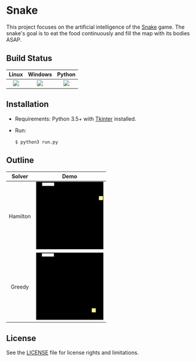 # Snake

This project focuses on the artificial intelligence of the [Snake](https://en.wikipedia.org/wiki/Snake_(video_game)) game. The snake's goal is to eat the food continuously and fill the map with its bodies ASAP.

## Build Status

| Linux | Windows | Python |
|:-----:|:-------:|:------:|
|[![](https://travis-ci.org/chuyangliu/Snake.svg?branch=dev_refactor)](https://travis-ci.org/chuyangliu/Snake)|[![](https://ci.appveyor.com/api/projects/status/d4agff8ef7d9tfxh/branch/master?svg=true)](https://ci.appveyor.com/project/chuyangliu/snake/branch/master)|![](https://img.shields.io/badge/python-3.5%2C%203.6-blue.svg)|

## Installation

- Requirements: Python 3.5+ with [Tkinter](https://wiki.python.org/moin/TkInter) installed.

- Run:

    ```
    $ python3 run.py
    ```

## Outline

| Solver | Demo |
|:------:|:----:|
|Hamilton|![](./docs/images/solver_hamilton.gif)|
|Greedy|![](./docs/images/solver_greedy.gif)|

## License

See the [LICENSE](./LICENSE) file for license rights and limitations.
